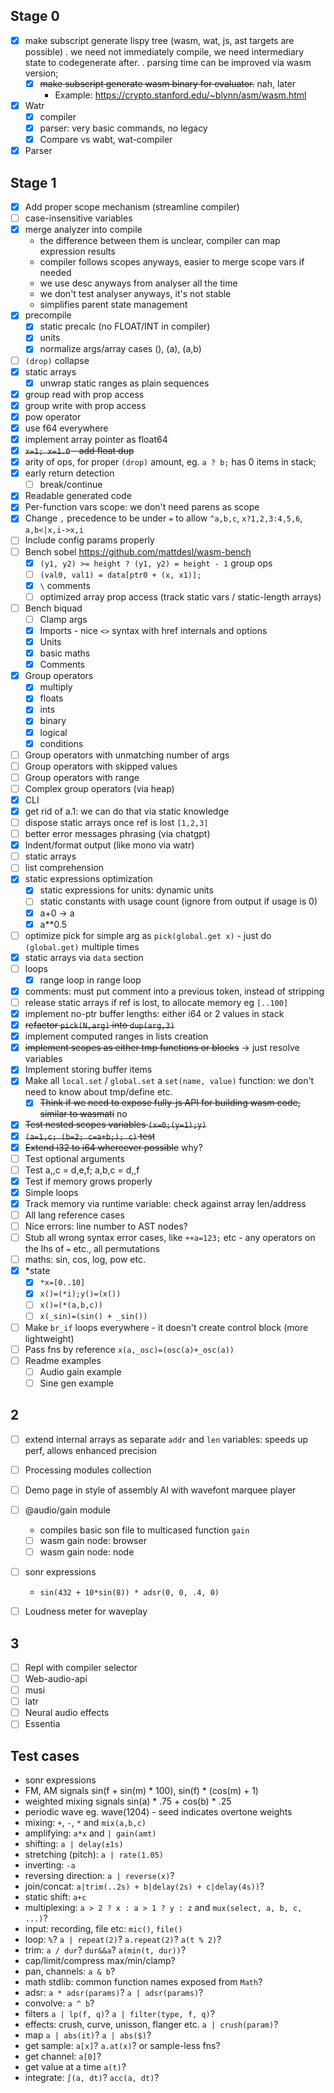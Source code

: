## Stage 0

* [x] make subscript generate lispy tree (wasm, wat, js, ast targets are possible)
  . we need not immediately compile, we need intermediary state to codegenerate after.
  . parsing time can be improved via wasm version;
  * [x] ~~make subscript generate wasm binary for evaluator.~~ nah, later
    * Example: https://crypto.stanford.edu/~blynn/asm/wasm.html

* [x] Watr
  * [x] compiler
  * [x] parser: very basic commands, no legacy
  * [x] Compare vs wabt, wat-compiler

* [x] Parser

## Stage 1

* [x] Add proper scope mechanism (streamline compiler)
* [ ] case-insensitive variables
* [x] merge analyzer into compile
  + the difference between them is unclear, compiler can map expression results
  + compiler follows scopes anyways, easier to merge scope vars if needed
  + we use desc anyways from analyser all the time
  + we don't test analyser anyways, it's not stable
  + simplifies parent state management
* [x] precompile
  * [x] static precalc (no FLOAT/INT in compiler)
  * [x] units
  * [x] normalize args/array cases (), (a), (a,b)
* [ ] `(drop)` collapse
* [x] static arrays
  * [x] unwrap static ranges as plain sequences
* [x] group read with prop access
* [x] group write with prop access
* [x] pow operator
* [x] use f64 everywhere
* [x] implement array pointer as float64
* [x] ~~`x=1; x=1.0` - add float dup~~
* [x] arity of ops, for proper `(drop)` amount, eg. `a ? b;` has 0 items in stack;
* [x] early return detection
  * [ ] break/continue
* [x] Readable generated code
* [x] Per-function vars scope: we don't need parens as scope
* [x] Change `,` precedence to be under `=` to allow `^a,b,c`, `x?1,2,3:4,5,6`, `a,b<|x,i->x,i`
* [ ] Include config params properly
* [ ] Bench sobel https://github.com/mattdesl/wasm-bench
  * [x] `(y1, y2) >= height ? (y1, y2) = height - 1` group ops
  * [ ] `(val0, val1) = data[ptr0 + (x, x1)];`
  * [x] `\` comments
  * [ ] optimized array prop access (track static vars / static-length arrays)
* [ ] Bench biquad
  * [ ] Clamp args
  * [x] Imports - nice `<>` syntax with href internals and options
  * [x] Units
  * [x] basic maths
  * [x] Comments
* [x] Group operators
  * [x] multiply
  * [x] floats
  * [x] ints
  * [x] binary
  * [x] logical
  * [x] conditions
* [ ] Group operators with unmatching number of args
* [ ] Group operators with skipped values
* [ ] Group operators with range
* [ ] Complex group operators (via heap)
* [x] CLI
* [x] get rid of a.1: we can do that via static knowledge
* [ ] dispose static arrays once ref is lost `[1,2,3]`
* [ ] better error messages phrasing (via chatgpt)
* [x] Indent/format output (like mono via watr)
* [ ] static arrays
* [ ] list comprehension
* [x] static expressions optimization
  * [x] static expressions for units: dynamic units
  * [ ] static constants with usage count (ignore from output if usage is 0)
  * [x] a+0 -> a
  * [x] a**0.5
* [ ] optimize pick for simple arg as `pick(global.get x)` - just do `(global.get)` multiple times
* [x] static arrays via `data` section
* [ ] loops
  * [x] range loop in range loop
* [x] comments: must put comment into a previous token, instead of stripping
* [ ] release static arrays if ref is lost, to allocate memory eg `[..100]`
* [x] implement no-ptr buffer lengths: either i64 or 2 values in stack
* [x] ~~refactor `pick(N,arg)` into `dup(arg,3)`~~
* [x] implement computed ranges in lists creation
* [x] ~~implement scopes as either tmp functions or blocks~~ -> just resolve variables
* [x] Implement storing buffer items
* [x] Make all `local.set` / `global.set` a `set(name, value)` function: we don't need to know about tmp/define etc.
  * [x] ~~Think if we need to expose fully-js API for building wasm code, similar to wasmati~~ no
* [x] ~~Test nested scopes variables `(x=0;(y=1);y)`~~
* [x] ~~`(a=1,c; (b=2; c=a+b;); c)` test~~
* [x] ~~Extend i32 to i64 whereever possible~~ why?
* [ ] Test optional arguments
* [ ] Test a,,c = d,e,f; a,b,c = d,,f
* [x] Test if memory grows properly
* [x] Simple loops
* [x] Track memory via runtime variable: check against array len/address
* [ ] All lang reference cases
* [ ] Nice errors: line number to AST nodes?
* [ ] Stub all wrong syntax error cases, like `++a=123;` etc - any operators on the lhs of `=` etc., all permutations
* [ ] maths: sin, cos, log, pow etc.
* [x] *state
  * [x] `*x=[0..10]`
  * [x] `x()=(*i);y()=(x())`
  * [ ] `x()=(*(a,b,c))`
  * [ ] `x(_sin)=(sin() + _sin())`
* [ ] Make `br_if` loops everywhere - it doesn't create control block (more lightweight)
* [ ] Pass fns by reference `x(a,_osc)=(osc(a)+_osc(a))`
* [ ] Readme examples
  * [ ] Audio gain example
  * [ ] Sine gen example

## 2

* [ ] extend internal arrays as separate `addr` and `len` variables: speeds up perf, allows enhanced precision
* [ ] Processing modules collection

* [ ] Demo page in style of assembly AI with wavefont marquee player

* [ ] @audio/gain module
  * compiles basic son file to multicased function `gain`
  * [ ] wasm gain node: browser
  * [ ] wasm gain node: node

* [ ] sonr expressions
  * `sin(432 + 10*sin(8)) * adsr(0, 0, .4, 0)`

* [ ] Loudness meter for waveplay

## 3

* [ ] Repl with compiler selector
* [ ] Web-audio-api
* [ ] musi
* [ ] latr
* [ ] Neural audio effects
* [ ] Essentia

## Test cases

* sonr expressions
* FM, AM signals sin(f + sin(m) * 100), sin(f) * (cos(m) + 1)
* weighted mixing signals sin(a) * .75 + cos(b) * .25
* periodic wave eg. wave(1204) - seed indicates overtone weights
* mixing: `+`, `-`, `*` and `mix(a,b,c)`
* amplifying: `a*x` and `| gain(amt)`
* shifting: `a | delay(±1s)`
* stretching (pitch): `a | rate(1.05)`
* inverting: `-a`
* reversing direction: `a | reverse(x)`?
* join/concat: `a|trim(..2s) + b|delay(2s) + c|delay(4s))`?
* static shift: `a+c`
* multiplexing: `a > 2 ? x : a > 1 ? y : z` and `mux(select, a, b, c, ...)`?
* input: recording, file etc: `mic()`, `file()`
* loop: `%`? `a | repeat(2)`? `a.repeat(2)`? `a(t % 2)`?
* trim: `a / dur`? `dur&&a`? `a(min(t, dur))`?
* cap/limit/compress max/min/clamp?
* pan, channels: `a & b`?
* math stdlib: common function names exposed from `Math`?
* adsr: `a * adsr(params)`? `a | adsr(params)`?
* convolve: `a ^ b`?
* filters `a | lp(f, q)`? `a | filter(type, f, q)`?
* effects: crush, curve, unisson, flanger etc.  `a | crush(param)`?
* map `a | abs(it)`? `a | abs($)`?
* get sample:  `a[x]`? `a.at(x)`? or sample-less fns?
* get channel: `a[0]`?
* get value at a time `a(t)`?
* integrate: `∫(a, dt)`? `acc(a, dt)`?

